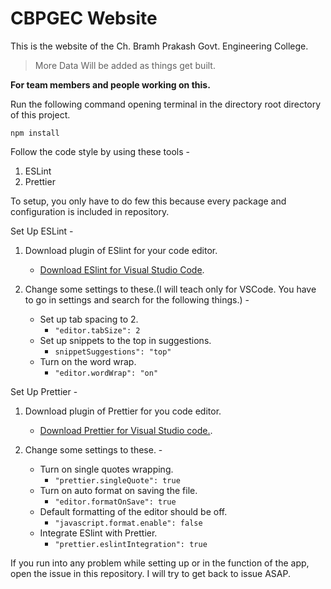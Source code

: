 # CBPGEC Website

This is the website of the Ch. Bramh Prakash Govt. Engineering College.

> More Data Will be added as things get built.

**For team members and people working on this.**

Run the following command opening terminal in the directory root directory of this project.

`npm install`

Follow the code style by using these tools -

1. ESLint
2. Prettier

To setup, you only have to do few this because every package and configuration is included in repository.

Set Up ESLint -

1. Download plugin of ESlint for your code editor.
   * [Download ESlint for Visual Studio Code](https://marketplace.visualstudio.com/items?itemName=dbaeumer.vscode-eslint).
2. Change some settings to these.(I will teach only for VSCode. You have to go in settings and search for the following things.) -

   * Set up tab spacing to 2.
     * `"editor.tabSize": 2`
   * Set up snippets to the top in suggestions.
     * `snippetSuggestions": "top"`
   * Turn on the word wrap.
     * `"editor.wordWrap": "on"`

Set Up Prettier -

1. Download plugin of Prettier for you code editor.

   * [Download Prettier for Visual Studio code.](https://marketplace.visualstudio.com/items?itemName=esbenp.prettier-vscode).

2. Change some settings to these. -
   * Turn on single quotes wrapping.
     * `"prettier.singleQuote": true`
   * Turn on auto format on saving the file.
     * `"editor.formatOnSave": true`
   * Default formatting of the editor should be off.
     * `"javascript.format.enable": false`
   * Integrate ESlint with Prettier.
     * `"prettier.eslintIntegration": true`

If you run into any problem while setting up or in the function of the app, open the issue in this repository. I will try to get back to issue ASAP.
